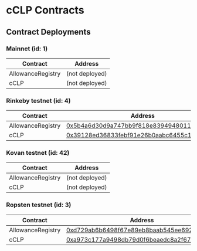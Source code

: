# cCLP Contracts

## Contract Deployments
### Mainnet (id: 1)
|Contract|Address|
| --|--|
|AllowanceRegistry|(not deployed)|
|cCLP|(not deployed)|

### Rinkeby testnet (id: 4)
|Contract|Address|
| --|--|
|AllowanceRegistry|[0x5b4a6d30d9a747bb9f818e839494801131a25f60](https://rinkeby.etherscan.io/address/0x5b4a6d30d9a747bb9f818e839494801131a25f60)|
|cCLP|[0x39128ed36833febf91e26b0aabc6455c1c3f1cac](https://rinkeby.etherscan.io/address/0x39128ed36833febf91e26b0aabc6455c1c3f1cac)|

### Kovan testnet (id: 42)
|Contract|Address|
| --|--|
|AllowanceRegistry|(not deployed)|
|cCLP|(not deployed)|

### Ropsten testnet (id: 3)
|Contract|Address|
| --|--|
|AllowanceRegistry|[0xd729ab6b6498f67e89eb8baab545ee6926974f8d](https://ropsten.etherscan.io/address/0xd729ab6b6498f67e89eb8baab545ee6926974f8d)|
|cCLP|[0xa973c177a9498db79d0f6beaedc8a2f679414f14](https://ropsten.etherscan.io/address/0xa973c177a9498db79d0f6beaedc8a2f679414f14)|


